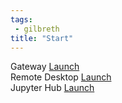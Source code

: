 ```yaml
---
tags:
 - gilbreth
title: "Start"
---
```


<div class="launch">
	<div class="panel">
		Gateway
		<a class="btn btn-launch" href="https://gateway.${resource.frontend}.rcac.purdue.edu/" title="Launch OnDemand Gateway" target="_blank" rel="noopener">Launch</a>
	</div>
	<div class="panel">
		Remote Desktop
		<a class="btn btn-launch" href="https://desktop.${resource.frontend}.rcac.purdue.edu/" title="Remote Desktop" target="_blank" rel="noopener">Launch</a>
	</div>
	<div class="panel">
		Jupyter Hub
		<a class="btn btn-launch" href="https://notebook.${resource.frontend}.rcac.purdue.edu/" title="Launch Jupyter Hub" target="_blank" rel="noopener">Launch</a>
	</div>
</div>
